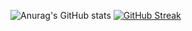 ![Anurag's GitHub stats](https://github-readme-stats.vercel.app/api?username=Ebenezr&show_icons=true&theme=codeSTACKr)
[![GitHub Streak](https://github-readme-streak-stats.herokuapp.com/?user=Ebenezr&theme=dark)](https://git.io/streak-stats)
<!--

**Ebenezr/Ebenezr** is a ✨ _special_ ✨ repository because its `README.md` (this file) appears on your GitHub profile.

Here are some ideas to get you started:

- 🔭 I’m currently working on ...
- 🌱 I’m currently learning ...
- 👯 I’m looking to collaborate on ...
- 🤔 I’m looking for help with ...
- 💬 Ask me about ...
- 📫 How to reach me: ...
- 😄 Pronouns: ...
- ⚡ Fun fact: ...
-->
